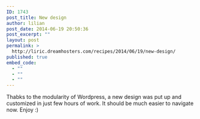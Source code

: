 ```yaml
---
ID: 1743
post_title: New design
author: lilian
post_date: 2014-06-19 20:50:36
post_excerpt: ""
layout: post
permalink: >
  http://liric.dreamhosters.com/recipes/2014/06/19/new-design/
published: true
embed_code:
  - ""
  - ""
  - ""
---
```

Thabks to the modularity of Wordpress, a new design was put up and customized in just few hours of work. It should be much easier to navigate now. Enjoy :)